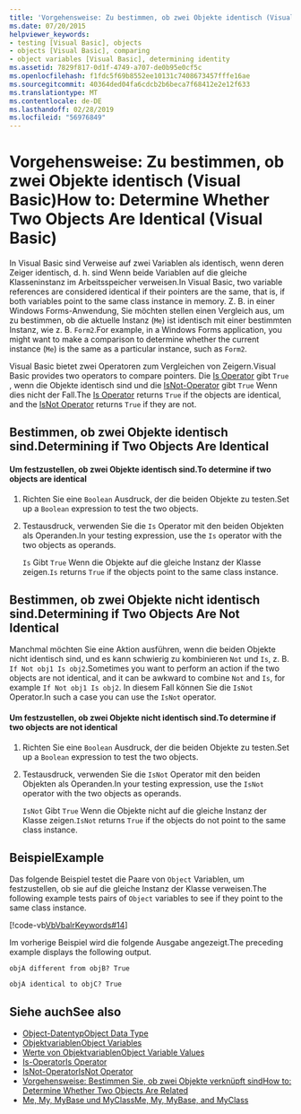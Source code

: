```yaml
---
title: 'Vorgehensweise: Zu bestimmen, ob zwei Objekte identisch (Visual Basic)'
ms.date: 07/20/2015
helpviewer_keywords:
- testing [Visual Basic], objects
- objects [Visual Basic], comparing
- object variables [Visual Basic], determining identity
ms.assetid: 7829f817-0d1f-4749-a707-de0b95e0cf5c
ms.openlocfilehash: f1fdc5f69b8552ee10131c7408673457fffe16ae
ms.sourcegitcommit: 40364ded04fa6cdcb2b6beca7f68412e2e12f633
ms.translationtype: MT
ms.contentlocale: de-DE
ms.lasthandoff: 02/28/2019
ms.locfileid: "56976849"
---
```

# <a name="how-to-determine-whether-two-objects-are-identical-visual-basic"></a><span data-ttu-id="8d71f-102">Vorgehensweise: Zu bestimmen, ob zwei Objekte identisch (Visual Basic)</span><span class="sxs-lookup"><span data-stu-id="8d71f-102">How to: Determine Whether Two Objects Are Identical (Visual Basic)</span></span>
<span data-ttu-id="8d71f-103">In Visual Basic sind Verweise auf zwei Variablen als identisch, wenn deren Zeiger identisch, d. h. sind Wenn beide Variablen auf die gleiche Klasseninstanz im Arbeitsspeicher verweisen.</span><span class="sxs-lookup"><span data-stu-id="8d71f-103">In Visual Basic, two variable references are considered identical if their pointers are the same, that is, if both variables point to the same class instance in memory.</span></span> <span data-ttu-id="8d71f-104">Z. B. in einer Windows Forms-Anwendung, Sie möchten stellen einen Vergleich aus, um zu bestimmen, ob die aktuelle Instanz (`Me`) ist identisch mit einer bestimmten Instanz, wie z. B. `Form2`.</span><span class="sxs-lookup"><span data-stu-id="8d71f-104">For example, in a Windows Forms application, you might want to make a comparison to determine whether the current instance (`Me`) is the same as a particular instance, such as `Form2`.</span></span>  
  
 <span data-ttu-id="8d71f-105">Visual Basic bietet zwei Operatoren zum Vergleichen von Zeigern.</span><span class="sxs-lookup"><span data-stu-id="8d71f-105">Visual Basic provides two operators to compare pointers.</span></span> <span data-ttu-id="8d71f-106">Die [Is Operator](../../../../visual-basic/language-reference/operators/is-operator.md) gibt `True` , wenn die Objekte identisch sind und die [IsNot-Operator](../../../../visual-basic/language-reference/operators/isnot-operator.md) gibt `True` Wenn dies nicht der Fall.</span><span class="sxs-lookup"><span data-stu-id="8d71f-106">The [Is Operator](../../../../visual-basic/language-reference/operators/is-operator.md) returns `True` if the objects are identical, and the [IsNot Operator](../../../../visual-basic/language-reference/operators/isnot-operator.md) returns `True` if they are not.</span></span>  
  
## <a name="determining-if-two-objects-are-identical"></a><span data-ttu-id="8d71f-107">Bestimmen, ob zwei Objekte identisch sind.</span><span class="sxs-lookup"><span data-stu-id="8d71f-107">Determining if Two Objects Are Identical</span></span>  
  
#### <a name="to-determine-if-two-objects-are-identical"></a><span data-ttu-id="8d71f-108">Um festzustellen, ob zwei Objekte identisch sind.</span><span class="sxs-lookup"><span data-stu-id="8d71f-108">To determine if two objects are identical</span></span>  
  
1.  <span data-ttu-id="8d71f-109">Richten Sie eine `Boolean` Ausdruck, der die beiden Objekte zu testen.</span><span class="sxs-lookup"><span data-stu-id="8d71f-109">Set up a `Boolean` expression to test the two objects.</span></span>  
  
2.  <span data-ttu-id="8d71f-110">Testausdruck, verwenden Sie die `Is` Operator mit den beiden Objekten als Operanden.</span><span class="sxs-lookup"><span data-stu-id="8d71f-110">In your testing expression, use the `Is` operator with the two objects as operands.</span></span>  
  
     <span data-ttu-id="8d71f-111">`Is` Gibt `True` Wenn die Objekte auf die gleiche Instanz der Klasse zeigen.</span><span class="sxs-lookup"><span data-stu-id="8d71f-111">`Is` returns `True` if the objects point to the same class instance.</span></span>  
  
## <a name="determining-if-two-objects-are-not-identical"></a><span data-ttu-id="8d71f-112">Bestimmen, ob zwei Objekte nicht identisch sind.</span><span class="sxs-lookup"><span data-stu-id="8d71f-112">Determining if Two Objects Are Not Identical</span></span>  
 <span data-ttu-id="8d71f-113">Manchmal möchten Sie eine Aktion ausführen, wenn die beiden Objekte nicht identisch sind, und es kann schwierig zu kombinieren `Not` und `Is`, z. B. `If Not obj1 Is obj2`.</span><span class="sxs-lookup"><span data-stu-id="8d71f-113">Sometimes you want to perform an action if the two objects are not identical, and it can be awkward to combine `Not` and `Is`, for example `If Not obj1 Is obj2`.</span></span> <span data-ttu-id="8d71f-114">In diesem Fall können Sie die `IsNot` Operator.</span><span class="sxs-lookup"><span data-stu-id="8d71f-114">In such a case you can use the `IsNot` operator.</span></span>  
  
#### <a name="to-determine-if-two-objects-are-not-identical"></a><span data-ttu-id="8d71f-115">Um festzustellen, ob zwei Objekte nicht identisch sind.</span><span class="sxs-lookup"><span data-stu-id="8d71f-115">To determine if two objects are not identical</span></span>  
  
1.  <span data-ttu-id="8d71f-116">Richten Sie eine `Boolean` Ausdruck, der die beiden Objekte zu testen.</span><span class="sxs-lookup"><span data-stu-id="8d71f-116">Set up a `Boolean` expression to test the two objects.</span></span>  
  
2.  <span data-ttu-id="8d71f-117">Testausdruck, verwenden Sie die `IsNot` Operator mit den beiden Objekten als Operanden.</span><span class="sxs-lookup"><span data-stu-id="8d71f-117">In your testing expression, use the `IsNot` operator with the two objects as operands.</span></span>  
  
     <span data-ttu-id="8d71f-118">`IsNot` Gibt `True` Wenn die Objekte nicht auf die gleiche Instanz der Klasse zeigen.</span><span class="sxs-lookup"><span data-stu-id="8d71f-118">`IsNot` returns `True` if the objects do not point to the same class instance.</span></span>  
  
## <a name="example"></a><span data-ttu-id="8d71f-119">Beispiel</span><span class="sxs-lookup"><span data-stu-id="8d71f-119">Example</span></span>  
 <span data-ttu-id="8d71f-120">Das folgende Beispiel testet die Paare von `Object` Variablen, um festzustellen, ob sie auf die gleiche Instanz der Klasse verweisen.</span><span class="sxs-lookup"><span data-stu-id="8d71f-120">The following example tests pairs of `Object` variables to see if they point to the same class instance.</span></span>  
  
 [!code-vb[VbVbalrKeywords#14](~/samples/snippets/visualbasic/VS_Snippets_VBCSharp/VbVbalrKeywords/VB/class7.vb#14)]  
  
 <span data-ttu-id="8d71f-121">Im vorherige Beispiel wird die folgende Ausgabe angezeigt.</span><span class="sxs-lookup"><span data-stu-id="8d71f-121">The preceding example displays the following output.</span></span>  
  
 `objA different from objB? True`  
  
 `objA identical to objC? True`  
  
## <a name="see-also"></a><span data-ttu-id="8d71f-122">Siehe auch</span><span class="sxs-lookup"><span data-stu-id="8d71f-122">See also</span></span>
- [<span data-ttu-id="8d71f-123">Object-Datentyp</span><span class="sxs-lookup"><span data-stu-id="8d71f-123">Object Data Type</span></span>](../../../../visual-basic/language-reference/data-types/object-data-type.md)
- [<span data-ttu-id="8d71f-124">Objektvariablen</span><span class="sxs-lookup"><span data-stu-id="8d71f-124">Object Variables</span></span>](../../../../visual-basic/programming-guide/language-features/variables/object-variables.md)
- [<span data-ttu-id="8d71f-125">Werte von Objektvariablen</span><span class="sxs-lookup"><span data-stu-id="8d71f-125">Object Variable Values</span></span>](../../../../visual-basic/programming-guide/language-features/variables/object-variable-values.md)
- [<span data-ttu-id="8d71f-126">Is-Operator</span><span class="sxs-lookup"><span data-stu-id="8d71f-126">Is Operator</span></span>](../../../../visual-basic/language-reference/operators/is-operator.md)
- [<span data-ttu-id="8d71f-127">IsNot-Operator</span><span class="sxs-lookup"><span data-stu-id="8d71f-127">IsNot Operator</span></span>](../../../../visual-basic/language-reference/operators/isnot-operator.md)
- [<span data-ttu-id="8d71f-128">Vorgehensweise: Bestimmen Sie, ob zwei Objekte verknüpft sind</span><span class="sxs-lookup"><span data-stu-id="8d71f-128">How to: Determine Whether Two Objects Are Related</span></span>](../../../../visual-basic/programming-guide/language-features/variables/how-to-determine-whether-two-objects-are-related.md)
- [<span data-ttu-id="8d71f-129">Me, My, MyBase und MyClass</span><span class="sxs-lookup"><span data-stu-id="8d71f-129">Me, My, MyBase, and MyClass</span></span>](../../../../visual-basic/programming-guide/program-structure/me-my-mybase-and-myclass.md)
